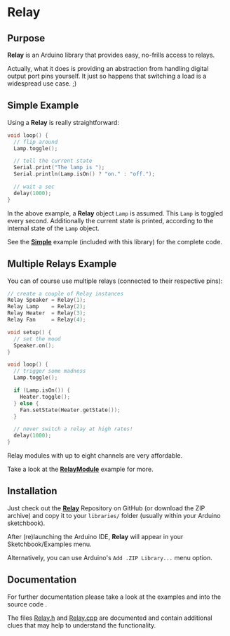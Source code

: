 # Relay

## Purpose ##

**Relay** is an Arduino library that provides easy, no-frills access to relays.

Actually, what it does is providing an abstraction from handling digital output port pins yourself. It just so happens that switching a load is a widespread use case. ;)

## Simple Example ##

Using a **Relay** is really straightforward:

```c++
void loop() {
  // flip around
  Lamp.toggle();

  // tell the current state
  Serial.print("The lamp is ");
  Serial.println(Lamp.isOn() ? "on." : "off.");

  // wait a sec
  delay(1000);
}
```

In the above example, a **Relay** object `Lamp` is assumed.
This `Lamp` is toggled every second. Additionally the current state is printed, according to the internal state of the `Lamp` object.

See the [**Simple**](examples/Simple/Simple.ino) example (included with this library) for the complete code.

## Multiple Relays Example ##

You can of course use multiple relays (connected to their respective pins):

```c++
// create a couple of Relay instances
Relay Speaker = Relay(1);
Relay Lamp    = Relay(2);
Relay Heater  = Relay(3);
Relay Fan     = Relay(4);

void setup() {
  // set the mood
  Speaker.on();
}

void loop() {
  // trigger some madness
  Lamp.toggle();

  if (Lamp.isOn()) {
    Heater.toggle();
  } else {
    Fan.setState(Heater.getState());
  }

  // never switch a relay at high rates!
  delay(1000);
}
```

Relay modules with up to eight channels are very affordable.

Take a look at the [**RelayModule**](examples/RelayModule/RelayModule.ino) example for more.

## Installation ##

Just check out the [**Relay**](https://github.com/sekdiy/Relay) Repository on GitHub (or download the ZIP archive) and copy it to your `libraries/` folder (usually within your Arduino sketchbook).

After (re)launching the Arduino IDE, **Relay** will appear in your Sketchbook/Examples menu.

Alternatively, you can use Arduino's `Add .ZIP Library...` menu option.

## Documentation ##

For further documentation please take a look at the examples and into the source code .

The files [Relay.h](src/Relay.h) and [Relay.cpp](src/Relay.cpp) are documented and contain additional clues that may help to understand the functionality.
